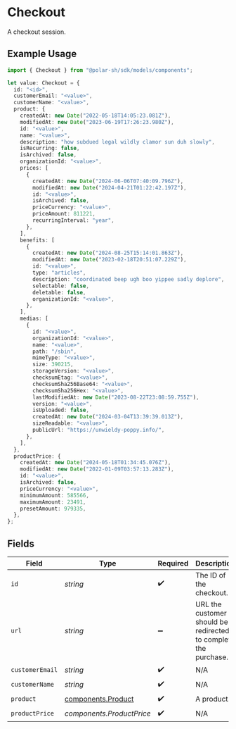# Checkout

A checkout session.

## Example Usage

```typescript
import { Checkout } from "@polar-sh/sdk/models/components";

let value: Checkout = {
  id: "<id>",
  customerEmail: "<value>",
  customerName: "<value>",
  product: {
    createdAt: new Date("2022-05-18T14:05:23.081Z"),
    modifiedAt: new Date("2023-06-19T17:26:23.980Z"),
    id: "<value>",
    name: "<value>",
    description: "how subdued legal wildly clamor sun duh slowly",
    isRecurring: false,
    isArchived: false,
    organizationId: "<value>",
    prices: [
      {
        createdAt: new Date("2024-06-06T07:40:09.796Z"),
        modifiedAt: new Date("2024-04-21T01:22:42.197Z"),
        id: "<value>",
        isArchived: false,
        priceCurrency: "<value>",
        priceAmount: 811221,
        recurringInterval: "year",
      },
    ],
    benefits: [
      {
        createdAt: new Date("2024-08-25T15:14:01.863Z"),
        modifiedAt: new Date("2023-02-18T20:51:07.229Z"),
        id: "<value>",
        type: "articles",
        description: "coordinated beep ugh boo yippee sadly deplore",
        selectable: false,
        deletable: false,
        organizationId: "<value>",
      },
    ],
    medias: [
      {
        id: "<value>",
        organizationId: "<value>",
        name: "<value>",
        path: "/sbin",
        mimeType: "<value>",
        size: 390215,
        storageVersion: "<value>",
        checksumEtag: "<value>",
        checksumSha256Base64: "<value>",
        checksumSha256Hex: "<value>",
        lastModifiedAt: new Date("2023-08-22T23:08:59.755Z"),
        version: "<value>",
        isUploaded: false,
        createdAt: new Date("2024-03-04T13:39:39.013Z"),
        sizeReadable: "<value>",
        publicUrl: "https://unwieldy-poppy.info/",
      },
    ],
  },
  productPrice: {
    createdAt: new Date("2024-05-18T01:34:45.076Z"),
    modifiedAt: new Date("2022-01-09T03:57:13.283Z"),
    id: "<value>",
    isArchived: false,
    priceCurrency: "<value>",
    minimumAmount: 585566,
    maximumAmount: 23491,
    presetAmount: 979335,
  },
};
```

## Fields

| Field                                                           | Type                                                            | Required                                                        | Description                                                     |
| --------------------------------------------------------------- | --------------------------------------------------------------- | --------------------------------------------------------------- | --------------------------------------------------------------- |
| `id`                                                            | *string*                                                        | :heavy_check_mark:                                              | The ID of the checkout.                                         |
| `url`                                                           | *string*                                                        | :heavy_minus_sign:                                              | URL the customer should be redirected to complete the purchase. |
| `customerEmail`                                                 | *string*                                                        | :heavy_check_mark:                                              | N/A                                                             |
| `customerName`                                                  | *string*                                                        | :heavy_check_mark:                                              | N/A                                                             |
| `product`                                                       | [components.Product](../../models/components/product.md)        | :heavy_check_mark:                                              | A product.                                                      |
| `productPrice`                                                  | *components.ProductPrice*                                       | :heavy_check_mark:                                              | N/A                                                             |